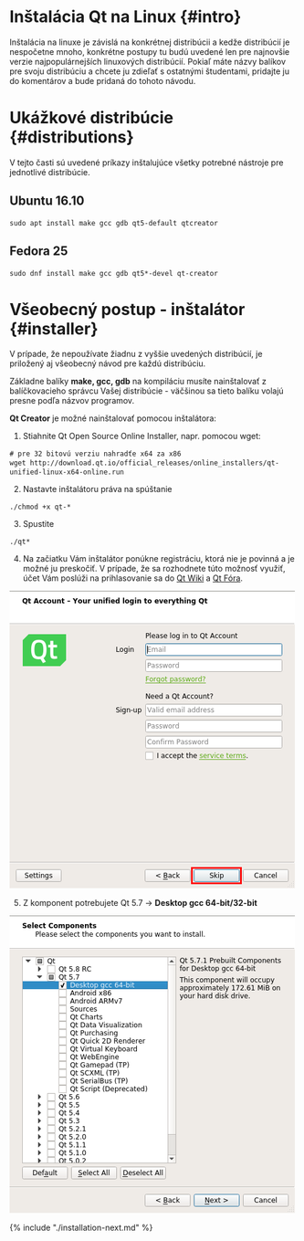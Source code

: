 # Inštalácia Qt na Linux {#intro}

Inštalácia na linuxe je závislá na konkrétnej distribúcii a kedže distribúcií je nespočetne mnoho, konkrétne postupy tu budú uvedené len pre najnovšie verzie najpopulárnejších linuxových distribúcií. Pokiaľ máte názvy balíkov pre svoju distribúciu a chcete ju zdieľať s ostatnými študentami, pridajte ju do komentárov a bude pridaná do tohoto návodu.

# Ukážkové distribúcie {#distributions}

V tejto časti sú uvedené príkazy inštalujúce všetky potrebné nástroje pre jednotlivé distribúcie.

## Ubuntu 16.10

```
sudo apt install make gcc gdb qt5-default qtcreator
```

## Fedora 25

```
sudo dnf install make gcc gdb qt5*-devel qt-creator
```

# Všeobecný postup - inštalátor {#installer}

V prípade, že nepoužívate žiadnu z vyššie uvedených distribúcií, je priložený aj všeobecný návod pre každú distribúciu.

Základne balíky **make, gcc, gdb** na kompiláciu musíte nainštalovať z balíčkovacieho správcu Vašej distribúcie - väčšinou sa tieto balíku volajú presne podľa názvov programov.

**Qt Creator** je možné nainštalovať pomocou inštalátora:

1. Stiahnite Qt Open Source Online Installer, napr. pomocou wget:
  ```
  # pre 32 bitovú verziu nahradťe x64 za x86
  wget http://download.qt.io/official_releases/online_installers/qt-unified-linux-x64-online.run
  ```
2. Nastavte inštalátoru práva na spúštanie
  ```
  ./chmod +x qt-*
  ```
3. Spustite
  ```
  ./qt*
  ```
4. Na začiatku Vám inštalátor ponúkne registráciu, ktorá nie je povinná a je možné ju
preskočiť. V prípade, že sa rozhodnete túto možnosť využiť, účet Vám poslúži na prihlasovanie sa do [Qt Wiki](https://wiki.qt.io/Main) a [Qt Fóra](https://forum.qt.io/).
  
  ![](/images/qt-creator/linux_install_01.png)
  
5. Z komponent potrebujete Qt 5.7 → **Desktop gcc 64-bit/32-bit**
  
  ![](/images/qt-creator/linux_install_03.png)


{% include "./installation-next.md" %}
